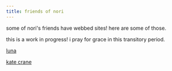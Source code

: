 ```yaml
---
title: friends of nori
---
```


some of nori's friends have webbed sites! here are some of those.

this is a work in progress! i pray for grace in this transitory period.

[luna](https://moonbase.lgbt/)

[kate crane](http://www.katecrane.com/)